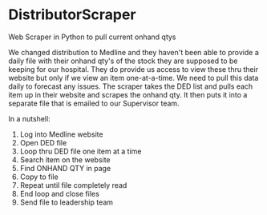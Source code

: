 # DistributorScraper
Web Scraper in Python to pull current onhand qtys

We changed distribution to Medline and they haven't been able to provide a daily file with their onhand qty's of the stock they are supposed to be keeping for our hospital.
They do provide us access to view these thru their website but only if we view an item one-at-a-time.
We need to pull this data daily to forecast any issues.
The scraper takes the DED list and pulls each item up in their website and scrapes the onhand qty.
It then puts it into a separate file that is emailed to our Supervisor team.

In a nutshell:
1) Log into Medline website
2) Open DED file
3) Loop thru DED file one item at a time
4) Search item on the website
5) Find ONHAND QTY in page
6) Copy to file
7) Repeat until file completely read
8) End loop and close files
9) Send file to leadership team
